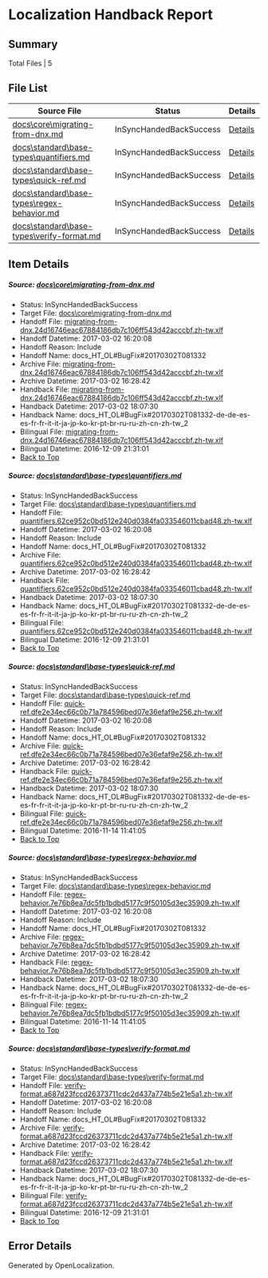 # <a name='report-top'></a> Localization Handback Report

## Summary
 Total Files | 5

## File List
 Source File | Status | Details 
 ----------- | ------ | ------- 
 [docs\core\migrating-from-dnx.md](https://github.com/dotnet/docs/blob/90fe68f7f3c4b46502b5d3770b1a2d57c6af748a/docs/core/migrating-from-dnx.md) | InSyncHandedBackSuccess | [Details](#b752e23f37f83a68ef4a7a97108479f7736d53cd46)
 [docs\standard\base-types\quantifiers.md](https://github.com/dotnet/docs/blob/90fe68f7f3c4b46502b5d3770b1a2d57c6af748a/docs/standard/base-types/quantifiers.md) | InSyncHandedBackSuccess | [Details](#cd47cc351fb926bcf444bdcbd12f3cd61d9fb3273391)
 [docs\standard\base-types\quick-ref.md](https://github.com/dotnet/docs/blob/90fe68f7f3c4b46502b5d3770b1a2d57c6af748a/docs/standard/base-types/quick-ref.md) | InSyncHandedBackSuccess | [Details](#a6644fc2431beafa2128287eeac73bd598ee304a3392)
 [docs\standard\base-types\regex-behavior.md](https://github.com/dotnet/docs/blob/90fe68f7f3c4b46502b5d3770b1a2d57c6af748a/docs/standard/base-types/regex-behavior.md) | InSyncHandedBackSuccess | [Details](#5656cabb708dcfc311ac7a709446003951b97aa63393)
 [docs\standard\base-types\verify-format.md](https://github.com/dotnet/docs/blob/90fe68f7f3c4b46502b5d3770b1a2d57c6af748a/docs/standard/base-types/verify-format.md) | InSyncHandedBackSuccess | [Details](#077a09152ac23c986a751f42c893e1dcca8582913407)

## Item Details
##### <a name='b752e23f37f83a68ef4a7a97108479f7736d53cd46'></a> Source: [docs\core\migrating-from-dnx.md](https://github.com/dotnet/docs/blob/90fe68f7f3c4b46502b5d3770b1a2d57c6af748a/docs/core/migrating-from-dnx.md)
* Status: InSyncHandedBackSuccess
* Target File: [docs\core\migrating-from-dnx.md](https://github.com/dotnet/docs.zh-tw/blob/8adc66efb5f54d1ff6653fd53d561f7250eed08b/docs/core/migrating-from-dnx.md)
* Handoff File: [migrating-from-dnx.24d16746eac67884186db7c106ff543d42acccbf.zh-tw.xlf](https://github.com/dotnet/docs.handoff/blob/baa85217eabc1602c6a76533482505706c313044/ol-handoff/dotnet/docs.zh-tw/master/dotnet-core/migrating-from-dnx.24d16746eac67884186db7c106ff543d42acccbf.zh-tw.xlf)
* Handoff Datetime: 2017-03-02 16:20:08
* Handoff Reason: Include
* Handoff Name: docs_HT_OL#BugFix#20170302T081332
* Archive File: [migrating-from-dnx.24d16746eac67884186db7c106ff543d42acccbf.zh-tw.xlf](https://github.com/dotnet/docs.handoff/blob/801ce87573b61b310b9298bb8cc3153feeb63453/ol-archive/dotnet/docs.zh-tw/master/dotnet-core/migrating-from-dnx.24d16746eac67884186db7c106ff543d42acccbf.zh-tw.xlf)
* Archive Datetime: 2017-03-02 16:28:42
* Handback File: [migrating-from-dnx.24d16746eac67884186db7c106ff543d42acccbf.zh-tw.xlf](https://github.com/dotnet/docs.handback/blob/cdedc1d1be9efa8b85ba81f14b2eb57e19df1610/ol-handback/dotnet/docs.zh-tw/master/dotnet-core/migrating-from-dnx.24d16746eac67884186db7c106ff543d42acccbf.zh-tw.xlf)
* Handback Datetime: 2017-03-02 18:07:30
* Handback Name: docs_HT_OL#BugFix#20170302T081332-de-de-es-es-fr-fr-it-it-ja-jp-ko-kr-pt-br-ru-ru-zh-cn-zh-tw_2
* Bilingual File: [migrating-from-dnx.24d16746eac67884186db7c106ff543d42acccbf.zh-tw.xlf](https://github.com/dotnet/docs.handback/blob/e7093bcbbe4e0944f019e99dc5baba7284f752b9/ol-handback/dotnet/docs.zh-tw/master/ht-p1/migrating-from-dnx.24d16746eac67884186db7c106ff543d42acccbf.zh-tw.xlf)
* Bilingual Datetime: 2016-12-09 21:31:01
* [Back to Top](#report-top)

##### <a name='cd47cc351fb926bcf444bdcbd12f3cd61d9fb3273391'></a> Source: [docs\standard\base-types\quantifiers.md](https://github.com/dotnet/docs/blob/90fe68f7f3c4b46502b5d3770b1a2d57c6af748a/docs/standard/base-types/quantifiers.md)
* Status: InSyncHandedBackSuccess
* Target File: [docs\standard\base-types\quantifiers.md](https://github.com/dotnet/docs.zh-tw/blob/8adc66efb5f54d1ff6653fd53d561f7250eed08b/docs/standard/base-types/quantifiers.md)
* Handoff File: [quantifiers.62ce952c0bd512e240d0384fa033546011cbad48.zh-tw.xlf](https://github.com/dotnet/docs.handoff/blob/baa85217eabc1602c6a76533482505706c313044/ol-handoff/dotnet/docs.zh-tw/master/dotnet-core/quantifiers.62ce952c0bd512e240d0384fa033546011cbad48.zh-tw.xlf)
* Handoff Datetime: 2017-03-02 16:20:08
* Handoff Reason: Include
* Handoff Name: docs_HT_OL#BugFix#20170302T081332
* Archive File: [quantifiers.62ce952c0bd512e240d0384fa033546011cbad48.zh-tw.xlf](https://github.com/dotnet/docs.handoff/blob/801ce87573b61b310b9298bb8cc3153feeb63453/ol-archive/dotnet/docs.zh-tw/master/dotnet-core/quantifiers.62ce952c0bd512e240d0384fa033546011cbad48.zh-tw.xlf)
* Archive Datetime: 2017-03-02 16:28:42
* Handback File: [quantifiers.62ce952c0bd512e240d0384fa033546011cbad48.zh-tw.xlf](https://github.com/dotnet/docs.handback/blob/cdedc1d1be9efa8b85ba81f14b2eb57e19df1610/ol-handback/dotnet/docs.zh-tw/master/dotnet-core/quantifiers.62ce952c0bd512e240d0384fa033546011cbad48.zh-tw.xlf)
* Handback Datetime: 2017-03-02 18:07:30
* Handback Name: docs_HT_OL#BugFix#20170302T081332-de-de-es-es-fr-fr-it-it-ja-jp-ko-kr-pt-br-ru-ru-zh-cn-zh-tw_2
* Bilingual File: [quantifiers.62ce952c0bd512e240d0384fa033546011cbad48.zh-tw.xlf](https://github.com/dotnet/docs.handback/blob/e7093bcbbe4e0944f019e99dc5baba7284f752b9/ol-handback/dotnet/docs.zh-tw/master/ht-p2/quantifiers.62ce952c0bd512e240d0384fa033546011cbad48.zh-tw.xlf)
* Bilingual Datetime: 2016-12-09 21:31:01
* [Back to Top](#report-top)

##### <a name='a6644fc2431beafa2128287eeac73bd598ee304a3392'></a> Source: [docs\standard\base-types\quick-ref.md](https://github.com/dotnet/docs/blob/90fe68f7f3c4b46502b5d3770b1a2d57c6af748a/docs/standard/base-types/quick-ref.md)
* Status: InSyncHandedBackSuccess
* Target File: [docs\standard\base-types\quick-ref.md](https://github.com/dotnet/docs.zh-tw/blob/8adc66efb5f54d1ff6653fd53d561f7250eed08b/docs/standard/base-types/quick-ref.md)
* Handoff File: [quick-ref.dfe2e34ec66c0b71a784596bed07e36efaf9e256.zh-tw.xlf](https://github.com/dotnet/docs.handoff/blob/baa85217eabc1602c6a76533482505706c313044/ol-handoff/dotnet/docs.zh-tw/master/dotnet-core/quick-ref.dfe2e34ec66c0b71a784596bed07e36efaf9e256.zh-tw.xlf)
* Handoff Datetime: 2017-03-02 16:20:08
* Handoff Reason: Include
* Handoff Name: docs_HT_OL#BugFix#20170302T081332
* Archive File: [quick-ref.dfe2e34ec66c0b71a784596bed07e36efaf9e256.zh-tw.xlf](https://github.com/dotnet/docs.handoff/blob/801ce87573b61b310b9298bb8cc3153feeb63453/ol-archive/dotnet/docs.zh-tw/master/dotnet-core/quick-ref.dfe2e34ec66c0b71a784596bed07e36efaf9e256.zh-tw.xlf)
* Archive Datetime: 2017-03-02 16:28:42
* Handback File: [quick-ref.dfe2e34ec66c0b71a784596bed07e36efaf9e256.zh-tw.xlf](https://github.com/dotnet/docs.handback/blob/cdedc1d1be9efa8b85ba81f14b2eb57e19df1610/ol-handback/dotnet/docs.zh-tw/master/dotnet-core/quick-ref.dfe2e34ec66c0b71a784596bed07e36efaf9e256.zh-tw.xlf)
* Handback Datetime: 2017-03-02 18:07:30
* Handback Name: docs_HT_OL#BugFix#20170302T081332-de-de-es-es-fr-fr-it-it-ja-jp-ko-kr-pt-br-ru-ru-zh-cn-zh-tw_2
* Bilingual File: [quick-ref.dfe2e34ec66c0b71a784596bed07e36efaf9e256.zh-tw.xlf](https://github.com/dotnet/docs.handback/blob/00581a08a62d5b37d911b6ef659ff8d21a469a1e/ol-handback/dotnet/docs.zh-tw/master/ht-p2/quick-ref.dfe2e34ec66c0b71a784596bed07e36efaf9e256.zh-tw.xlf)
* Bilingual Datetime: 2016-11-14 11:41:05
* [Back to Top](#report-top)

##### <a name='5656cabb708dcfc311ac7a709446003951b97aa63393'></a> Source: [docs\standard\base-types\regex-behavior.md](https://github.com/dotnet/docs/blob/90fe68f7f3c4b46502b5d3770b1a2d57c6af748a/docs/standard/base-types/regex-behavior.md)
* Status: InSyncHandedBackSuccess
* Target File: [docs\standard\base-types\regex-behavior.md](https://github.com/dotnet/docs.zh-tw/blob/8adc66efb5f54d1ff6653fd53d561f7250eed08b/docs/standard/base-types/regex-behavior.md)
* Handoff File: [regex-behavior.7e76b8ea7dc5fb1bdbd5177c9f50105d3ec35909.zh-tw.xlf](https://github.com/dotnet/docs.handoff/blob/baa85217eabc1602c6a76533482505706c313044/ol-handoff/dotnet/docs.zh-tw/master/dotnet-core/regex-behavior.7e76b8ea7dc5fb1bdbd5177c9f50105d3ec35909.zh-tw.xlf)
* Handoff Datetime: 2017-03-02 16:20:08
* Handoff Reason: Include
* Handoff Name: docs_HT_OL#BugFix#20170302T081332
* Archive File: [regex-behavior.7e76b8ea7dc5fb1bdbd5177c9f50105d3ec35909.zh-tw.xlf](https://github.com/dotnet/docs.handoff/blob/801ce87573b61b310b9298bb8cc3153feeb63453/ol-archive/dotnet/docs.zh-tw/master/dotnet-core/regex-behavior.7e76b8ea7dc5fb1bdbd5177c9f50105d3ec35909.zh-tw.xlf)
* Archive Datetime: 2017-03-02 16:28:42
* Handback File: [regex-behavior.7e76b8ea7dc5fb1bdbd5177c9f50105d3ec35909.zh-tw.xlf](https://github.com/dotnet/docs.handback/blob/cdedc1d1be9efa8b85ba81f14b2eb57e19df1610/ol-handback/dotnet/docs.zh-tw/master/dotnet-core/regex-behavior.7e76b8ea7dc5fb1bdbd5177c9f50105d3ec35909.zh-tw.xlf)
* Handback Datetime: 2017-03-02 18:07:30
* Handback Name: docs_HT_OL#BugFix#20170302T081332-de-de-es-es-fr-fr-it-it-ja-jp-ko-kr-pt-br-ru-ru-zh-cn-zh-tw_2
* Bilingual File: [regex-behavior.7e76b8ea7dc5fb1bdbd5177c9f50105d3ec35909.zh-tw.xlf](https://github.com/dotnet/docs.handback/blob/00581a08a62d5b37d911b6ef659ff8d21a469a1e/ol-handback/dotnet/docs.zh-tw/master/ht-p2/regex-behavior.7e76b8ea7dc5fb1bdbd5177c9f50105d3ec35909.zh-tw.xlf)
* Bilingual Datetime: 2016-11-14 11:41:05
* [Back to Top](#report-top)

##### <a name='077a09152ac23c986a751f42c893e1dcca8582913407'></a> Source: [docs\standard\base-types\verify-format.md](https://github.com/dotnet/docs/blob/90fe68f7f3c4b46502b5d3770b1a2d57c6af748a/docs/standard/base-types/verify-format.md)
* Status: InSyncHandedBackSuccess
* Target File: [docs\standard\base-types\verify-format.md](https://github.com/dotnet/docs.zh-tw/blob/8adc66efb5f54d1ff6653fd53d561f7250eed08b/docs/standard/base-types/verify-format.md)
* Handoff File: [verify-format.a687d23fccd26373711cdc2d437a774b5e21e5a1.zh-tw.xlf](https://github.com/dotnet/docs.handoff/blob/baa85217eabc1602c6a76533482505706c313044/ol-handoff/dotnet/docs.zh-tw/master/dotnet-core/verify-format.a687d23fccd26373711cdc2d437a774b5e21e5a1.zh-tw.xlf)
* Handoff Datetime: 2017-03-02 16:20:08
* Handoff Reason: Include
* Handoff Name: docs_HT_OL#BugFix#20170302T081332
* Archive File: [verify-format.a687d23fccd26373711cdc2d437a774b5e21e5a1.zh-tw.xlf](https://github.com/dotnet/docs.handoff/blob/801ce87573b61b310b9298bb8cc3153feeb63453/ol-archive/dotnet/docs.zh-tw/master/dotnet-core/verify-format.a687d23fccd26373711cdc2d437a774b5e21e5a1.zh-tw.xlf)
* Archive Datetime: 2017-03-02 16:28:42
* Handback File: [verify-format.a687d23fccd26373711cdc2d437a774b5e21e5a1.zh-tw.xlf](https://github.com/dotnet/docs.handback/blob/cdedc1d1be9efa8b85ba81f14b2eb57e19df1610/ol-handback/dotnet/docs.zh-tw/master/dotnet-core/verify-format.a687d23fccd26373711cdc2d437a774b5e21e5a1.zh-tw.xlf)
* Handback Datetime: 2017-03-02 18:07:30
* Handback Name: docs_HT_OL#BugFix#20170302T081332-de-de-es-es-fr-fr-it-it-ja-jp-ko-kr-pt-br-ru-ru-zh-cn-zh-tw_2
* Bilingual File: [verify-format.a687d23fccd26373711cdc2d437a774b5e21e5a1.zh-tw.xlf](https://github.com/dotnet/docs.handback/blob/e7093bcbbe4e0944f019e99dc5baba7284f752b9/ol-handback/dotnet/docs.zh-tw/master/ht-p2/verify-format.a687d23fccd26373711cdc2d437a774b5e21e5a1.zh-tw.xlf)
* Bilingual Datetime: 2016-12-09 21:31:01
* [Back to Top](#report-top)


## Error Details

Generated by OpenLocalization.

